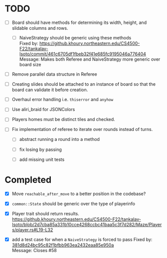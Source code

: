 # TODO

- [ ] Board should have methods for determining its width, height, and slidable
    columns and rows. 
  - [ ] NaiveStrategy should be generic using these methods  
Fixed by: https://github.khoury.northeastern.edu/CS4500-F22/tankalav-lsoto/commit/461c6705df1fbeb32f41e685fc9195046a776404
Message: Makes both Referee and NaiveStrategy more generic over board size 

- [ ] Remove parallel data structure in Referee

- [ ] Creating slides should be attached to an instance of board so that the
    board can validate it before creation.

- [ ] Overhaul error handling i.e. `thiserror` and `anyhow`

- [ ] Use aliri_braid for JSONColors

- [ ] Players homes must be distinct tiles and checked.

- [ ] Fix implementation of referee to iterate over rounds instead of turns.
  - [ ] abstract running a round into a method
  - [ ] fix losing by passing
  - [ ] add missing unit tests



# Completed
- [X] Move `reachable_after_move` to a better position in the codebase?   
- [X] `common::State` should be generic over the type of playerinfo  
- [x] Player trait should return results. 
  https://github.khoury.northeastern.edu/CS4500-F22/tankalav-lsoto/blob/2d7cba85a331b10cce4268ccbc41baa5c3f7d282/Maze/Players/player.rs#L19-L32
- [X] add a test case for when a `NaiveStrategy` is forced to pass
  Fixed by: [381d8d24bc95c82f1bfbb963ea2432eaa85e950a](https://github.khoury.northeastern.edu/CS4500-F22/tankalav-lsoto/commit/381d8d24bc95c82f1bfbb963ea2432eaa85e950a)  
  Message: Closes #58



